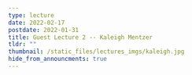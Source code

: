 ```yaml
---
type: lecture
date: 2022-02-17
postdate: 2022-01-31
title: Guest Lecture 2 -- Kaleigh Mentzer
tldr: ""
thumbnail: /static_files/lectures_imgs/kaleigh.jpg
hide_from_announcments: true
---
```


